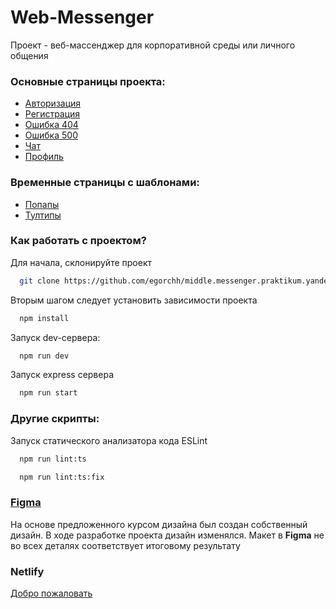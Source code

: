 # Web-Messenger
Проект - веб-массенджер для корпоративной среды или личного общения

### Основные страницы проекта:

- [Авторизация](https://lucent-sunflower-8af641.netlify.app/src/pages/sing-in/index.html)
- [Регистрация](https://lucent-sunflower-8af641.netlify.app/src/pages/sign-up/index.html)
- [Ошибка 404](https://lucent-sunflower-8af641.netlify.app/src/pages/errors/400/index.html)
- [Ошибка 500](https://lucent-sunflower-8af641.netlify.app/src/pages/errors/500/index.html)
- [Чат](https://lucent-sunflower-8af641.netlify.app/src/pages/chat/index.html)
- [Профиль](https://lucent-sunflower-8af641.netlify.app/src/pages/profile/index.html)

### Временные страницы с шаблонами:

- [Попапы](https://lucent-sunflower-8af641.netlify.app/src/pages/popups/index.html)
- [Тултипы](https://lucent-sunflower-8af641.netlify.app/src/pages/tooltips/index.html)

### Как работать с проектом?

Для начала, склонируйте проект

```bash
  git clone https://github.com/egorchh/middle.messenger.praktikum.yandex
```

Вторым шагом следует установить зависимости проекта

```bash
  npm install
```

Запуск dev-сервера:

```bash
  npm run dev
```

Запуск express сервера

```bash
  npm run start
```

### Другие скрипты:

Запуск статического анализатора кода ESLint

```bash
  npm run lint:ts
```
```bash
  npm run lint:ts:fix
```

### [Figma](https://www.figma.com/file/35AF4eQETx6H8n5unzQwDC/Дизайн-мессенджера?node-id=11%3A7331&mode=dev)

На основе предложенного курсом дизайна был создан собственный дизайн.
В ходе разработке проекта дизайн изменялся. Макет в **Figma** не во всех деталях
соответствует итоговому результату

### Netlify

[Добро пожаловать](https://lucent-sunflower-8af641.netlify.app)
